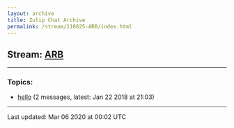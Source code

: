 ```yaml
---
layout: archive
title: Zulip Chat Archive
permalink: /stream/110825-ARB/index.html
---
```


## Stream: [ARB](https://hl7webmaster.github.io/zulip-hl7-org/stream/110825-ARB/index.html)
---

### Topics:

* [hello](topic/hello.html) (2 messages, latest: Jan 22 2018 at 21:03)

<hr><p>Last updated: Mar 06 2020 at 00:02 UTC</p>